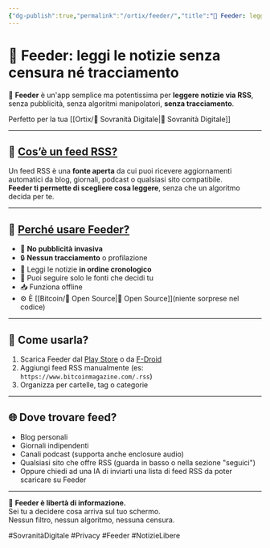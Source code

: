 ```yaml
---
{"dg-publish":true,"permalink":"/ortix/feeder/","title":"📰 Feeder: leggi le notizie senza censura né tracciamento","tags":["Feeder","RSS","SovranitàDigitale","Notizie","OpenSource","Privacy"]}
---
```



# 📰 Feeder: leggi le notizie senza censura né tracciamento

📲 **Feeder** è un'app semplice ma potentissima per **leggere notizie via RSS**, senza pubblicità, senza algoritmi manipolatori, **senza tracciamento**.

Perfetto per la tua [[Ortix/🧭 Sovranità Digitale\|🧭 Sovranità Digitale]]

---

## 🔎 <u>Cos’è un feed RSS?</u>

Un feed RSS è una **fonte aperta** da cui puoi ricevere aggiornamenti automatici da blog, giornali, podcast o qualsiasi sito compatibile.  
**Feeder ti permette di scegliere cosa leggere**, senza che un algoritmo decida per te.

---

## 🧠 <u>Perché usare Feeder?</u>

- 🚫 **No pubblicità invasiva**
- 🔒 **Nessun tracciamento** o profilazione
- 📰 Leggi le notizie **in ordine cronologico**
- 🧭 Puoi seguire solo le fonti che decidi tu
- 📥 Funziona offline
- ⚙️ È [[Bitcoin/🧬 Open Source\|🧬 Open Source]](niente sorprese nel codice)

---

## 📱 Come usarla?

1. Scarica Feeder dal [Play Store](https://play.google.com/store/apps/details?id=com.nononsenseapps.feeder) o da [F-Droid](https://f-droid.org/packages/com.nononsenseapps.feeder/)
2. Aggiungi feed RSS manualmente (es: `https://www.bitcoinmagazine.com/.rss`)
3. Organizza per cartelle, tag o categorie

---

## 🌐 Dove trovare feed?

- Blog personali 
- Giornali indipendenti
- Canali podcast (supporta anche enclosure audio)
- Qualsiasi sito che offre RSS (guarda in basso o nella sezione "seguici")
- Oppure chiedi ad una IA di inviarti una lista di feed RSS da poter scaricare su Feeder

---

🎯 **Feeder è libertà di informazione.**  
Sei tu a decidere cosa arriva sul tuo schermo.  
Nessun filtro, nessun algoritmo, nessuna censura.

#SovranitàDigitale #Privacy #Feeder #NotizieLibere